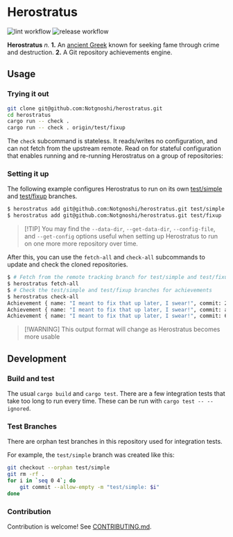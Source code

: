 # Herostratus

![lint workflow](https://github.com/Notgnoshi/herostratus/actions/workflows/lint.yml/badge.svg?event=push)
![release workflow](https://github.com/Notgnoshi/herostratus/actions/workflows/release.yml/badge.svg?event=push)

**Herostratus** _n._ **1.** An [ancient Greek](https://en.wikipedia.org/wiki/Herostratus) known for
seeking fame through crime and destruction. **2.** A Git repository achievements engine.

## Usage

### Trying it out

```sh
git clone git@github.com:Notgnoshi/herostratus.git
cd herostratus
cargo run -- check .
cargo run -- check . origin/test/fixup
```

The `check` subcommand is stateless. It reads/writes no configuration, and can not fetch from the
upstream remote. Read on for stateful configuration that enables running and re-running Herostratus
on a group of repositories:

### Setting it up

The following example configures Herostratus to run on its own
[test/simple](https://github.com/Notgnoshi/herostratus/tree/test/simple) and
[test/fixup](https://github.com/Notgnoshi/herostratus/tree/test/fixup) branches.

```sh
$ herostratus add git@github.com:Notgnoshi/herostratus.git test/simple
$ herostratus add git@github.com:Notgnoshi/herostratus.git test/fixup
```

> [!TIP] You may find the `--data-dir`, `--get-data-dir`, `--config-file`, and `--get-config`
> options useful when setting up Herostratus to run on one more more repository over time.

After this, you can use the `fetch-all` and `check-all` subcommands to update and check the cloned
repositories.

```sh
$ # Fetch from the remote tracking branch for test/simple and test/fixup
$ herostratus fetch-all
$ # Check the test/simple and test/fixup branches for achievements
$ herostratus check-all
Achievement { name: "I meant to fix that up later, I swear!", commit: 2721748d8fa0b0cc3302b41733d37e30161eabfd }
Achievement { name: "I meant to fix that up later, I swear!", commit: a987013884fc7dafbe9eb080d7cbc8625408a85f }
Achievement { name: "I meant to fix that up later, I swear!", commit: 60b480b554dbd5266eec0f2378f72df5170a6702 }
```

> [!WARNING] This output format will change as Herostratus becomes more usable

## Development

### Build and test

The usual `cargo build` and `cargo test`. There are a few integration tests that take too long to
run every time. These can be run with `cargo test -- --ignored`.

### Test Branches

There are orphan test branches in this repository used for integration tests.

For example, the `test/simple` branch was created like this:

```sh
git checkout --orphan test/simple
git rm -rf .
for i in `seq 0 4`; do
    git commit --allow-empty -m "test/simple: $i"
done
```

### Contribution

Contribution is welcome! See [CONTRIBUTING.md](CONTRIBUTING.md).

